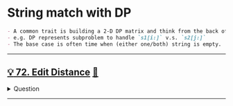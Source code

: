 # String match with DP

```markdown
- A common trait is building a 2-D DP matrix and think from the back of 2 strings.
- e.g. DP represents subproblem to handle `s1[i:]` v.s. `s2[j:]`
- The base case is often time when (either one/both) string is empty.
```

------------------------------------------------------------------------------

## [:bulb: 72. Edit Distance](https://leetcode.com/problems/edit-distance/) [:dart:](edit_distance.h)

<details><summary markdown="span">Question</summary>

```markdown
Given two strings word1 and word2, return the minimum number of operations
required to convert word1 to word2.

You have the following three operations permitted on a word:

Insert a character
Delete a character
Replace a character

Input: word1 = "horse", word2 = "ros"
Output: 3
Explanation: 
horse -> rorse (replace 'h' with 'r')
rorse -> rose (remove 'r')
rose -> ros (remove 'e')
```

</details>

------------------------------------------------------------------------------

